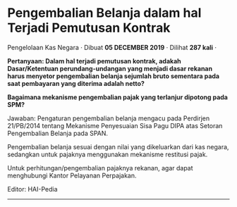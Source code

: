 Pengembalian Belanja dalam hal Terjadi Pemutusan Kontrak
========================================================

Pengelolaan Kas Negara · Dibuat **05 DECEMBER 2019** · Dilihat **287 kali** ·

**Pertanyaan: Dalam hal terjadi pemutusan kontrak, adakah Dasar/Ketentuan perundang-undangan yang menjadi dasar rekanan harus menyetor pengembalian belanja sejumlah bruto sementara pada saat pembayaran yang diterima adalah netto?**

**Bagaimana mekanisme pengembalian pajak yang terlanjur dipotong pada SPM?**

Jawaban: Pengaturan pengembalian belanja mengacu pada Perdirjen 21/PB/2014 tentang Mekanisme Penyesuaian Sisa Pagu DIPA atas Setoran Pengembalian Belanja pada SPAN.

Pengembalian belanja sesuai dengan nilai yang dikeluarkan dari kas negara, sedangkan untuk pajaknya menggunakan mekanisme restitusi pajak.

Untuk perhitungan/pengembalian pajaknya rekanan, agar dapat menghubungi Kantor Pelayanan Perpajakan.

  

Editor: HAI-Pedia  

  

  
  
  

* * *